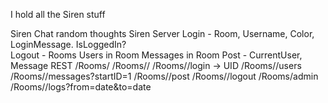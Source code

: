 I hold all the Siren stuff

Siren Chat random thoughts
  Siren Server
    Login - Room, Username, Color, LoginMessage.   IsLoggedIn?  
    Logout - 
    Rooms
    Users in Room
    Messages in Room
    Post - CurrentUser, Message 
    REST
      /Rooms/
      /Rooms/<room>/
      /Rooms/<room>/login -> UID
      /Rooms/<room>/users
      /Rooms/<room>/messages?startID=1
      /Rooms/<room>/post
      /Rooms/<room>/logout
      /Rooms/admin
      /Rooms/<room>/logs?from=date&to=date
  